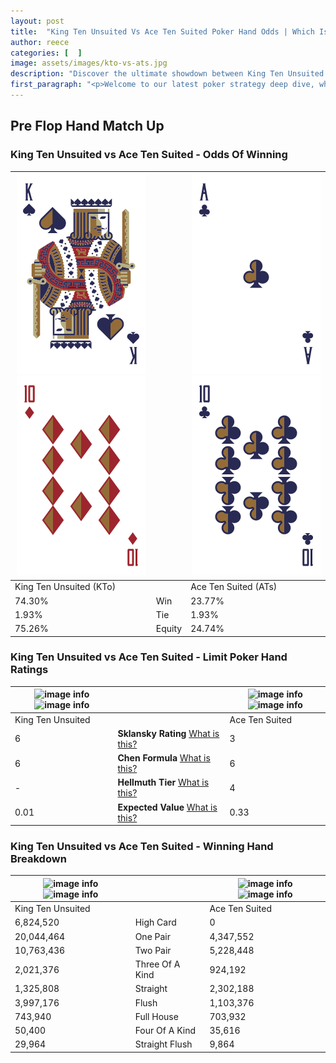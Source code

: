 ```yaml
---
layout: post
title:  "King Ten Unsuited Vs Ace Ten Suited Poker Hand Odds | Which Is The Better Hand In Poker? A Complete Guide"
author: reece
categories: [  ]
image: assets/images/kto-vs-ats.jpg
description: "Discover the ultimate showdown between King Ten Unsuited and Ace Ten Suited in poker! Uncover the odds, strategies, and scenarios where one hand triumphs over the other. Get ready to up your poker game with this thrilling analysis."
first_paragraph: "<p>Welcome to our latest poker strategy deep dive, where we're pitting two distinct hands against each other in a high-stakes showdown: King Ten Unsuited vs Ace Ten Suited.</p><p>In the dynamic world of poker, every decision counts, and knowing which hand holds the upper hand is key to your success at the table.</p><p>In this article, we'll dissect these two hands, explore the scenarios where one dominates the other, and equip you with the knowledge to make strategic choices that can tip the odds in your favor.</p><p>Get ready to unravel the intriguing dynamics of these poker hands and elevate your game to new heights.</p>"
---
```




[comment]: # (sp0)

## Pre Flop Hand Match Up

<div class="table hand-ratings" markdown="1"> 



### King Ten Unsuited vs Ace Ten Suited - Odds Of Winning


    
| ![image info](assets/images/hand1/k.png) ![image info](assets/images/hand1/to.png) |  | ![image info](assets/images/hand2/a.png) ![image info](assets/images/hand2/t.png) |
| -------- | -------- | -------- |
| King Ten Unsuited (KTo) |  | Ace Ten Suited (ATs) |
| 74.30% | Win | 23.77% |
| 1.93% | Tie | 1.93% |
| 75.26% | Equity | 24.74% |




[comment]: # (sp1)



### King Ten Unsuited vs Ace Ten Suited - Limit Poker Hand Ratings


    
| ![image info](https://www.riverpairs.com/assets/images/hand1/k.png) ![image info](https://www.riverpairs.com/assets/images/hand1/to.png) |  | ![image info](https://www.riverpairs.com/assets/images/hand2/a.png) ![image info](https://www.riverpairs.com/assets/images/hand2/t.png) |
| -------- | -------- | -------- |
| King Ten Unsuited |  | Ace Ten Suited |
| 6 | **Sklansky Rating** [What is this?](/sklansky-rating-explained) | 3 |
| 6 | **Chen Formula** [What is this?](/chen-formula-explained) | 6 |
| - | **Hellmuth Tier** [What is this?](/Hellmuth-tier-explained) | 4 |
| 0.01 | **Expected Value** [What is this?](/expected-value-explained) | 0.33 |




[comment]: # (sp2)



### King Ten Unsuited vs Ace Ten Suited - Winning Hand Breakdown


    
| ![image info](https://www.riverpairs.com/assets/images/hand1/k.png) ![image info](https://www.riverpairs.com/assets/images/hand1/to.png) |  | ![image info](https://www.riverpairs.com/assets/images/hand2/a.png) ![image info](https://www.riverpairs.com/assets/images/hand2/t.png) |
| -------- | -------- | -------- |
| King Ten Unsuited |  | Ace Ten Suited |
| 6,824,520 | High Card | 0 |
| 20,044,464 | One Pair | 4,347,552 |
| 10,763,436 | Two Pair | 5,228,448 |
| 2,021,376 | Three Of A Kind | 924,192 |
| 1,325,808 | Straight | 2,302,188 |
| 3,997,176 | Flush | 1,103,376 |
| 743,940 | Full House | 703,932 |
| 50,400 | Four Of A Kind | 35,616 |
| 29,964 | Straight Flush | 9,864 |




[comment]: # (sp3)



</div>

[comment]: # (sp4)



[comment]: # (sp5)


